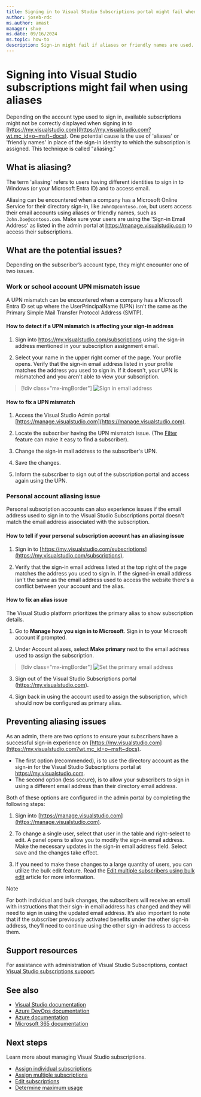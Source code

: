 ```yaml
---
title: Signing in to Visual Studio Subscriptions portal might fail when using aliases
author: joseb-rdc
ms.author: amast
manager: shve
ms.date: 09/16/2024
ms.topic: how-to
description: Sign-in might fail if aliases or friendly names are used.
---
```


# Signing into Visual Studio subscriptions might fail when using aliases

Depending on the account type used to sign in, available subscriptions might not be correctly displayed when signing in to [https://my.visualstudio.com](https://my.visualstudio.com?wt.mc_id=o~msft~docs). One potential cause is the use of 'aliases' or 'friendly names' in place of the sign-in identity to which the subscription is assigned. This technique is called "aliasing."

## What is aliasing?

The term 'aliasing' refers to users having different identities to sign in to Windows (or your Microsoft Entra ID) and to access email.

Aliasing can be encountered when a company has a Microsoft Online Service for their directory sign-in, like `JohnD@contoso.com`, but users access their email accounts using aliases or friendly names, such as `John.Doe@contoso.com`. Make sure your users are using the 'Sign-in Email Address' as listed in the admin portal at https://manage.visualstudio.com to access their subscriptions. 

## What are the potential issues?

Depending on the subscriber’s account type, they might encounter one of two issues. 

### Work or school account UPN mismatch issue

A UPN mismatch can be encountered when a company has a Microsoft Entra ID set up where the UserPrincipalName (UPN) isn't the same as the Primary Simple Mail Transfer Protocol Address (SMTP). 

#### How to detect if a UPN mismatch is affecting your sign-in address 

1. Sign into https://my.visualstudio.com/subscriptions using the sign-in address mentioned in your subscription assignment email.

2. Select your name in the upper right corner of the page. Your profile opens. Verify that the sign-in email address listed in your profile matches the address you used to sign in. If it doesn't, your UPN is mismatched and you aren't able to view your subscription. 

> [!div class="mx-imgBorder"]
> ![Sign in email address](_img//aliasing/sign-in-email.png "Screenshot of the subscription portal header. The username currently signed in is highlighted.")

#### How to fix a UPN mismatch

1. Access the Visual Studio Admin portal [https://manage.visualstudio.com](https://manage.visualstudio.com).

2. Locate the subscriber having the UPN mismatch issue. (The [Filter](search-license.md) feature can make it easy to find a subscriber).

3. Change the sign-in mail address to the subscriber's UPN.

0. Save the changes. 

0. Inform the subscriber to sign out of the subscription portal and access again using the UPN.

### Personal account aliasing issue

Personal subscription accounts can also experience issues if the email address used to sign in to the Visual Studio Subscriptions portal doesn't match the email address associated with the subscription. 

#### How to tell if your personal subscription account has an aliasing issue

1. Sign in to [https://my.visualstudio.com/subscriptions](https://my.visualstudio.com/subscriptions).

0. Verify that the sign-in email address listed at the top right of the page matches the address you used to sign in. If the signed-in email address isn't the same as the email address used to access the website there's a conflict between your account and the alias.

#### How to fix an alias issue

The Visual Studio platform prioritizes the primary alias to show subscription details. 

1. Go to **Manage how you sign in to Microsoft**. Sign in to your Microsoft account if prompted. 

2. Under Account aliases, select **Make primary** next to the email address used to assign the subscription. 

> [!div class="mx-imgBorder"]
> ![Set the primary email address](_img//aliasing/account-aliases.png "Screenshot of the account aliases dialog. The pointer is hovering over the make primary option.")

3. Sign out of the Visual Studio Subscriptions portal (https://my.visualstudio.com). 

4. Sign back in using the account used to assign the subscription, which should now be configured as primary alias. 

## Preventing aliasing issues

As an admin, there are two options to ensure your subscribers have a successful sign-in experience on [https://my.visualstudio.com](https://my.visualstudio.com?wt.mc_id=o~msft~docs).
+ The first option (recommended), is to use the directory account as the sign-in for the Visual Studio Subscriptions portal at https://my.visualstudio.com. 
+ The second option (less secure), is to allow your subscribers to sign in using a different email address than their directory email address.

Both of these options are configured in the admin portal by completing the following steps:  
1. Sign into [https://manage.visualstudio.com](https://manage.visualstudio.com). 

0. To change a single user, select that user in the table and right-select to edit. A panel opens to allow you to modify the sign-in email address. Make the necessary updates in the sign-in email address field. Select save and the changes take effect. 

0. If you need to make these changes to a large quantity of users, you can utilize the bulk edit feature. Read the [Edit multiple subscribers using bulk edit](./edit-license.md#edit-multiple-subscribers-using-bulk-edit) article for more information.

> [!NOTE]
> For both individual and bulk changes, the subscribers will receive an email with instructions that their sign-in email address has changed and they will need to sign in using the updated email address. It’s also important to note that if the subscriber previously activated benefits under the other sign-in address, they’ll need to continue using the other sign-in address to access them. 

## Support resources

For assistance with administration of Visual Studio Subscriptions, contact [Visual Studio subscriptions support](https://aka.ms/vsadminhelp).

## See also

+ [Visual Studio documentation](/visualstudio/)
+ [Azure DevOps documentation](/azure/devops/)
+ [Azure documentation](/azure/)
+ [Microsoft 365 documentation](/microsoft-365/)

## Next steps

Learn more about managing Visual Studio subscriptions.
+ [Assign individual subscriptions](assign-license.md)
+ [Assign multiple subscriptions](assign-license-bulk.md)
+ [Edit subscriptions](edit-license.md)
+ [Determine maximum usage](maximum-usage.md)
